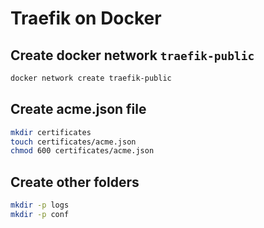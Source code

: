 # Traefik on Docker

## Create docker network `traefik-public`

```bash
docker network create traefik-public
```

## Create acme.json file

```bash
mkdir certificates
touch certificates/acme.json
chmod 600 certificates/acme.json
```

## Create other folders

```bash
mkdir -p logs
mkdir -p conf
```




